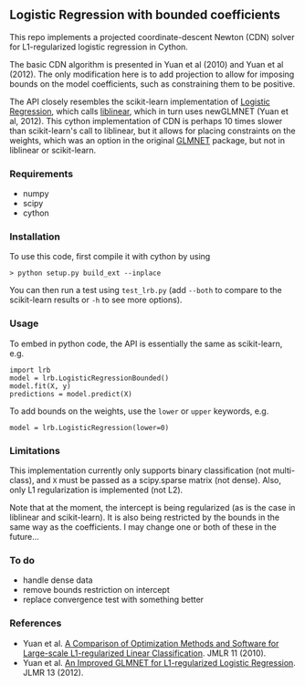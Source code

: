 ## Logistic Regression with bounded coefficients

This repo implements a projected coordinate-descent Newton (CDN) solver for L1-regularized logistic regression in Cython. 

The basic CDN algorithm is presented in Yuan et al (2010) and Yuan et al (2012). The only modification here is to add projection to allow for imposing bounds on the model coefficients, such as constraining them to be positive. 

The API closely resembles the scikit-learn implementation of [Logistic Regression](http://scikit-learn.org/stable/modules/generated/sklearn.linear_model.LogisticRegression.html), which calls [liblinear](https://www.csie.ntu.edu.tw/~cjlin/liblinear/), which in turn uses newGLMNET (Yuan et al, 2012). This cython implementation of CDN is perhaps 10 times slower than scikit-learn's call to liblinear, but it allows for placing constraints on the weights, which was an option in the original [GLMNET](https://web.stanford.edu/~hastie/glmnet/glmnet_alpha.html) package, but not in liblinear or scikit-learn. 

### Requirements

* numpy
* scipy 
* cython

### Installation

To use this code, first compile it with cython by using

`> python setup.py build_ext --inplace`

You can then run a test using `test_lrb.py` (add `--both` to compare to the scikit-learn results or `-h` to see more options).

### Usage

To embed in python code, the API is essentially the same as scikit-learn, e.g.

```
import lrb
model = lrb.LogisticRegressionBounded()
model.fit(X, y)
predictions = model.predict(X)
```

To add bounds on the weights, use the `lower` or `upper` keywords, e.g.

```
model = lrb.LogisticRegression(lower=0)
```

### Limitations

This implementation currently only supports binary classification (not multi-class), and `X` must be passed as a scipy.sparse matrix (not dense). Also, only L1 regularization is implemented (not L2).

Note that at the moment, the intercept is being regularized (as is the case in liblinear and scikit-learn). It is also being restricted by the bounds in the same way as the coefficients. I may change one or both of these in the future...

### To do

* handle dense data
* remove bounds restriction on intercept
* replace convergence test with something better

### References


* Yuan et al. [A Comparison of Optimization Methods and Software for
Large-scale L1-regularized Linear Classification](http://www.csie.ntu.edu.tw/~cjlin/papers/l1.pdf). JMLR 11 (2010).
* Yuan et al. [An Improved GLMNET for L1-regularized Logistic
Regression](https://www.csie.ntu.edu.tw/~cjlin/papers/l1_glmnet/long-glmnet.pdf). JLMR 13 (2012).
